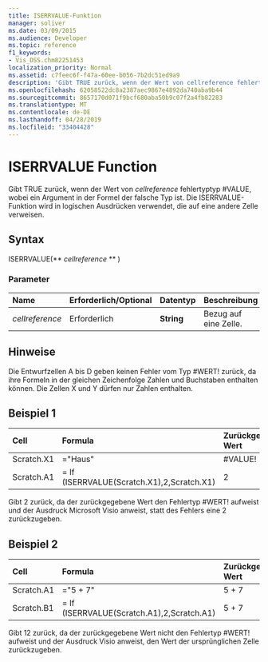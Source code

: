 ```yaml
---
title: ISERRVALUE-Funktion
manager: soliver
ms.date: 03/09/2015
ms.audience: Developer
ms.topic: reference
f1_keywords:
- Vis_DSS.chm82251453
localization_priority: Normal
ms.assetid: c7feec6f-f47a-60ee-b056-7b2dc51ed9a9
description: 'Gibt TRUE zurück, wenn der Wert von cellreference fehlertyptyp #VALUE, wobei ein Argument in der Formel der falsche Typ ist. Die ISERRVALUE-Funktion wird in logischen Ausdrücken verwendet, die auf eine andere Zelle verweisen.'
ms.openlocfilehash: 62058522dc8a2387aec9867e4892da740aba9b44
ms.sourcegitcommit: 8657170d071f9bcf680aba50b9c07f2a4fb82283
ms.translationtype: MT
ms.contentlocale: de-DE
ms.lasthandoff: 04/28/2019
ms.locfileid: "33404428"
---
```

# <a name="iserrvalue-function"></a>ISERRVALUE Function

Gibt TRUE zurück, wenn der Wert von  _cellreference_ fehlertyptyp #VALUE, wobei ein Argument in der Formel der falsche Typ ist. Die ISERRVALUE-Funktion wird in logischen Ausdrücken verwendet, die auf eine andere Zelle verweisen. 
  
## <a name="syntax"></a>Syntax

ISERRVALUE(** *cellreference* ** ) 
  
### <a name="parameters"></a>Parameter

|**Name**|**Erforderlich/Optional**|**Datentyp**|**Beschreibung**|
|:-----|:-----|:-----|:-----|
| _cellreference_ <br/> |Erforderlich  <br/> |**String** <br/> |Bezug auf eine Zelle.  <br/> |
   
## <a name="remarks"></a>Hinweise

Die Entwurfzellen A bis D geben keinen Fehler vom Typ #WERT! zurück, da ihre Formeln in der gleichen Zeichenfolge Zahlen und Buchstaben enthalten können. Die Zellen X und Y dürfen nur Zahlen enthalten. 
  
## <a name="example-1"></a>Beispiel 1

|**Cell**|**Formula**|**Zurückgegebener Wert**|
|:-----|:-----|:-----|
|Scratch.X1  <br/> |="Haus"  <br/> |#VALUE!  <br/> |
|Scratch.A1  <br/> |= If (ISERRVALUE(Scratch.X1),2,Scratch.X1)  <br/> |2  <br/> |
   
Gibt 2 zurück, da der zurückgegebene Wert den Fehlertyp #WERT! aufweist und der Ausdruck Microsoft Visio anweist, statt des Fehlers eine 2 zurückzugeben.
  
## <a name="example-2"></a>Beispiel 2

|**Cell**|**Formula**|**Zurückgegebener Wert**|
|:-----|:-----|:-----|
|Scratch.A1  <br/> |="5 + 7"  <br/> |5 + 7  <br/> |
|Scratch.B1  <br/> |= If (ISERRVALUE(Scratch.A1),2,Scratch.A1)  <br/> |5 + 7  <br/> |
   
Gibt 12 zurück, da der zurückgegebene Wert nicht den Fehlertyp #WERT! aufweist und der Ausdruck Visio anweist, den Wert der ursprünglichen Zelle zurückzugeben.
  

